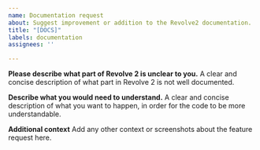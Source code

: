 ```yaml
---
name: Documentation request
about: Suggest improvement or addition to the Revolve2 documentation.
title: "[DOCS]"
labels: documentation
assignees: ''

---
```


**Please describe what part of Revolve 2 is unclear to you.**
A clear and concise description of what part in Revolve 2 is not well documented.

**Describe what you would need to understand.**
A clear and concise description of what you want to happen, in order for the code to be more understandable.

**Additional context**
Add any other context or screenshots about the feature request here.
